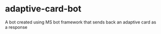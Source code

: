 # adaptive-card-bot
A bot created using MS bot framework that sends back an adaptive card as a response
